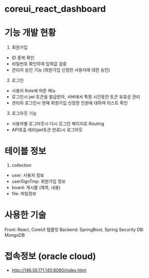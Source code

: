 # coreui_react_dashboard
# 기능 개발 현황
1) 회원가입 
- ID 중복 확인
- 비밀번호 확인하여 입력값 검증
- 관리자 승인 기능 (회원가입 신청한 사용자에 대한 승인)
2) 로그인
- 사용자 Role에 따른 메뉴
- 로그인시 jwt 토큰을 발급받아, 서버에서 특정 시간동안 토큰 유효성 관리
- 관리자 로그인시 현재 회원가입 신청한 인원에 대하여 리스트 확인
3) 로그아웃 기능
- 사용자별 로그아웃시 다시 로그인 페이지로 Routing
- API호출 에러(jwt토큰 만료)시 로그아웃
# 테이블 정보
1) collection
- user: 사용자 정보
- userSignTmp: 회원가입 정보
- board: 게시물 (제목, 내용)
- file: 파일정보
# 사용한 기술
Front: React, CoreUI 템플릿
Backend: SpringBoot, Spring Security
DB: MongoDB 
# 접속정보 (oracle cloud)
- http://146.56.171.145:8080/index.html
